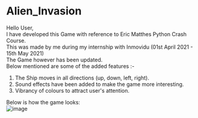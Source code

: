 # Alien_Invasion

Hello User,<br>
I have developed this Game with reference to Eric Matthes Python Crash Course.<br>
This was made by me during my internship with Inmovidu (01st April 2021 -  15th May 2021)<br>
The Game however has been updated.<br>
Below mentioned are some of the added features :- <br>
1. The Ship moves in all directions (up, down, left, right).<br>
2. Sound effects have been added to make the game more interesting.<br>
3. Vibrancy of colours to attract user's attention. <br>

Below is how the game looks: <br>
![image](https://user-images.githubusercontent.com/71587244/117607892-90e53900-b17a-11eb-804e-a4cb2cefb86a.png)

